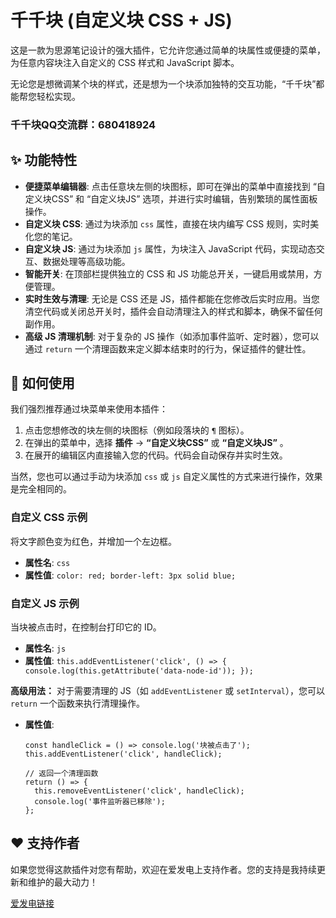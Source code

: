 # 千千块 (自定义块 CSS + JS)

这是一款为思源笔记设计的强大插件，它允许您通过简单的块属性或便捷的菜单，为任意内容块注入自定义的 CSS 样式和 JavaScript 脚本。

无论您是想微调某个块的样式，还是想为一个块添加独特的交互功能，“千千块”都能帮您轻松实现。

### 千千块QQ交流群：680418924

## ✨ 功能特性

- **便捷菜单编辑器**: 点击任意块左侧的块图标，即可在弹出的菜单中直接找到 “自定义块CSS” 和 “自定义块JS” 选项，并进行实时编辑，告别繁琐的属性面板操作。
- **自定义块 CSS**: 通过为块添加 `css` 属性，直接在块内编写 CSS 规则，实时美化您的笔记。
- **自定义块 JS**: 通过为块添加 `js` 属性，为块注入 JavaScript 代码，实现动态交互、数据处理等高级功能。
- **智能开关**: 在顶部栏提供独立的 CSS 和 JS 功能总开关，一键启用或禁用，方便管理。
- **实时生效与清理**: 无论是 CSS 还是 JS，插件都能在您修改后实时应用。当您清空代码或关闭总开关时，插件会自动清理注入的样式和脚本，确保不留任何副作用。
- **高级 JS 清理机制**: 对于复杂的 JS 操作（如添加事件监听、定时器），您可以通过 `return` 一个清理函数来定义脚本结束时的行为，保证插件的健壮性。

## 🚀 如何使用

我们强烈推荐通过块菜单来使用本插件：

1. 点击您想修改的块左侧的块图标（例如段落块的 `¶` 图标）。
2. 在弹出的菜单中，选择 **插件** -\>  **“自定义块CSS”**  或  **“自定义块JS”** 。
3. 在展开的编辑区内直接输入您的代码。代码会自动保存并实时生效。

当然，您也可以通过手动为块添加 `css` 或 `js` 自定义属性的方式来进行操作，效果是完全相同的。

### 自定义 CSS 示例

将文字颜色变为红色，并增加一个左边框。

- **属性名**: `css`
- **属性值**: `color: red; border-left: 3px solid blue;`

### 自定义 JS 示例

当块被点击时，在控制台打印它的 ID。

- **属性名**: `js`
- **属性值**: `this.addEventListener('click', () => { console.log(this.getAttribute('data-node-id')); });`

**高级用法：**  对于需要清理的 JS（如 `addEventListener` 或 `setInterval`），您可以 `return` 一个函数来执行清理操作。

- **属性值**:

  ```
  const handleClick = () => console.log('块被点击了');
  this.addEventListener('click', handleClick);

  // 返回一个清理函数
  return () => {
    this.removeEventListener('click', handleClick);
    console.log('事件监听器已移除');
  };

  ```

## ❤️ 支持作者

如果您觉得这款插件对您有帮助，欢迎在爱发电上支持作者。您的支持是我持续更新和维护的最大动力！

[爱发电链接](https://afdian.com/a/QianQian517 "千千块祝你心想事成，好运连连")
